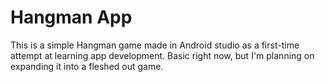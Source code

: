 # Hangman App
This is a simple Hangman game made in Android studio as a first-time attempt at learning app development. Basic right now, but I'm planning on 
expanding it into a fleshed out game. 
